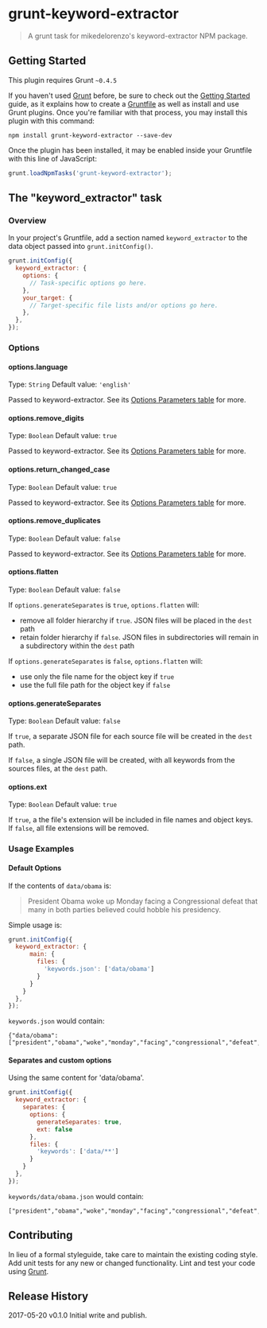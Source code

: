 # grunt-keyword-extractor

> A grunt task for mikedelorenzo's keyword-extractor NPM package.

## Getting Started
This plugin requires Grunt `~0.4.5`

If you haven't used [Grunt](http://gruntjs.com/) before, be sure to check out the [Getting Started](http://gruntjs.com/getting-started) guide, as it explains how to create a [Gruntfile](http://gruntjs.com/sample-gruntfile) as well as install and use Grunt plugins. Once you're familiar with that process, you may install this plugin with this command:

```shell
npm install grunt-keyword-extractor --save-dev
```

Once the plugin has been installed, it may be enabled inside your Gruntfile with this line of JavaScript:

```js
grunt.loadNpmTasks('grunt-keyword-extractor');
```

## The "keyword_extractor" task

### Overview
In your project's Gruntfile, add a section named `keyword_extractor` to the data object passed into `grunt.initConfig()`.

```js
grunt.initConfig({
  keyword_extractor: {
    options: {
      // Task-specific options go here.
    },
    your_target: {
      // Target-specific file lists and/or options go here.
    },
  },
});
```

### Options

#### options.language
Type: `String`
Default value: `'english'`

Passed to keyword-extractor. See its [Options Parameters table](https://www.npmjs.com/package/keyword-extractor#options-parameters) for more.

#### options.remove_digits
Type: `Boolean`
Default value: `true`

Passed to keyword-extractor. See its [Options Parameters table](https://www.npmjs.com/package/keyword-extractor#options-parameters) for more.

#### options.return_changed_case
Type: `Boolean`
Default value: `true`

Passed to keyword-extractor. See its [Options Parameters table](https://www.npmjs.com/package/keyword-extractor#options-parameters) for more.

#### options.remove_duplicates
Type: `Boolean`
Default value: `false`

Passed to keyword-extractor. See its [Options Parameters table](https://www.npmjs.com/package/keyword-extractor#options-parameters) for more.

#### options.flatten
Type: `Boolean`
Default value: `false`

If `options.generateSeparates` is `true`, `options.flatten` will:

* remove all folder hierarchy if `true`. JSON files will be placed in the `dest` path
* retain folder hierarchy if `false`. JSON files in subdirectories will remain in a subdirectory within the `dest` path

If `options.generateSeparates` is `false`, `options.flatten` will:

* use only the file name for the object key if `true`
* use the full file path for the object key if `false`

#### options.generateSeparates
Type: `Boolean`
Default value: `false`

If `true`, a separate JSON file for each source file will be created in the `dest` path.

If `false`, a single JSON file will be created, with all keywords from the sources files, at the `dest` path.

#### options.ext
Type: `Boolean`
Default value: `true`

If `true`, a the file's extension will be included in file names and object keys. If `false`, all file extensions will be removed.

### Usage Examples

#### Default Options
If the contents of `data/obama` is:

> President Obama woke up Monday facing a Congressional defeat that many in both parties believed could hobble his presidency.

Simple usage is:

```js
grunt.initConfig({
  keyword_extractor: {
      main: {
        files: {
          'keywords.json': ['data/obama']
        }
      }
    }
  },
});
```

`keywords.json` would contain:

```
{"data/obama":["president","obama","woke","monday","facing","congressional","defeat","parties","believed","hobble","presidency"]}
```

#### Separates and custom options
Using the same content for 'data/obama'.

```js
grunt.initConfig({
  keyword_extractor: {
    separates: {
      options: {
        generateSeparates: true,
        ext: false
      },
      files: {
        'keywords': ['data/**']
      }
    }
  },
});
```

`keywords/data/obama.json` would contain:

```
["president","obama","woke","monday","facing","congressional","defeat","parties","believed","hobble","presidency"]
```

## Contributing
In lieu of a formal styleguide, take care to maintain the existing coding style. Add unit tests for any new or changed functionality. Lint and test your code using [Grunt](http://gruntjs.com/).

## Release History
2017-05-20  v0.1.0  Initial write and publish.

